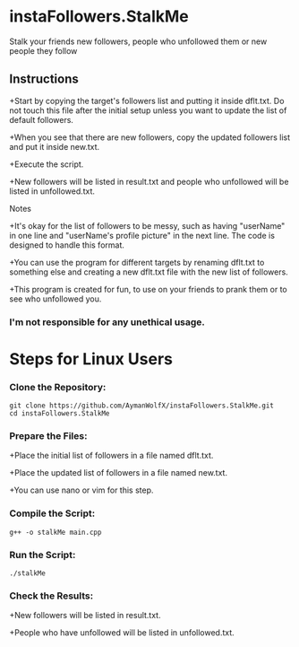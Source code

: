 # instaFollowers.StalkMe
Stalk your friends new followers, people who unfollowed them or new people they follow
<h2>Instructions</h2>

   +Start by copying the target's followers list and putting it inside dflt.txt. Do not touch this file after the initial setup unless you want to update the list of default followers.
   
   +When you see that there are new followers, copy the updated followers list and put it inside new.txt.
   
   +Execute the script.
   
   +New followers will be listed in result.txt and people who unfollowed will be listed in unfollowed.txt.
   

Notes

   +It's okay for the list of followers to be messy, such as having "userName" in one line and "userName's profile picture" in the next line. The code is designed to handle this format.
   
   +You can use the program for different targets by renaming dflt.txt to something else and creating a new dflt.txt file with the new list of followers.
   
   +This program is created for fun, to use on your friends to prank them or to see who unfollowed you. <h3>I'm not responsible for any unethical usage.</h3>


<h1> Steps for Linux Users</h1>

<h3>Clone the Repository:</h3>

```
git clone https://github.com/AymanWolfX/instaFollowers.StalkMe.git
cd instaFollowers.StalkMe
```

<h3>Prepare the Files:</h3>

   +Place the initial list of followers in a file named dflt.txt.
   
   +Place the updated list of followers in a file named new.txt.
   
   +You can use nano or vim for this step.

<h3>Compile the Script:</h3>

```
g++ -o stalkMe main.cpp
```


<h3>Run the Script:</h3>

```
./stalkMe
```
<h3>Check the Results:</h3>

   +New followers will be listed in result.txt.
   
   +People who have unfollowed will be listed in unfollowed.txt.
